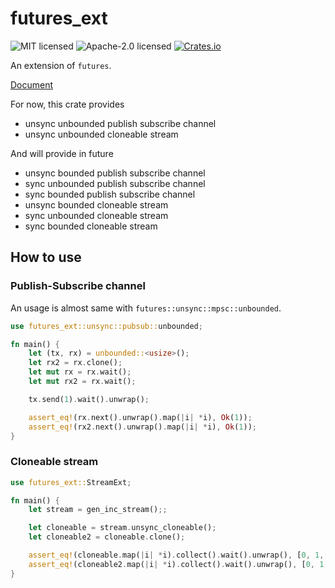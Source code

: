 futures_ext
===

![MIT licensed](https://img.shields.io/badge/License-MIT-blue.svg)
![Apache-2.0 licensed](https://img.shields.io/badge/License-Apache%202.0-blue.svg)
[![Crates.io](https://img.shields.io/crates/v/futures_ext.svg)](https://crates.io/crates/futures_ext)

An extension of `futures`.

[Document](https://docs.rs/futures_ext)

For now, this crate provides
- unsync unbounded publish subscribe channel
- unsync unbounded cloneable stream


And will provide in future
- unsync bounded publish subscribe channel
- sync unbounded publish subscribe channel
- sync bounded publish subscribe channel
- unsync bounded cloneable stream
- sync unbounded cloneable stream
- sync bounded cloneable stream



## How to use
### Publish-Subscribe channel
An usage is almost same with `futures::unsync::mpsc::unbounded`.


```rust
use futures_ext::unsync::pubsub::unbounded;

fn main() {
    let (tx, rx) = unbounded::<usize>();
    let rx2 = rx.clone();
    let mut rx = rx.wait();
    let mut rx2 = rx.wait();

    tx.send(1).wait().unwrap();

    assert_eq!(rx.next().unwrap().map(|i| *i), Ok(1));
    assert_eq!(rx2.next().unwrap().map(|i| *i), Ok(1));
}
```


### Cloneable stream

```rust
use futures_ext::StreamExt;

fn main() {
    let stream = gen_inc_stream();;

    let cloneable = stream.unsync_cloneable();
    let cloneable2 = cloneable.clone();

    assert_eq!(cloneable.map(|i| *i).collect().wait().unwrap(), [0, 1, 2, 3]);
    assert_eq!(cloneable2.map(|i| *i).collect().wait().unwrap(), [0, 1, 2, 3]);
}
